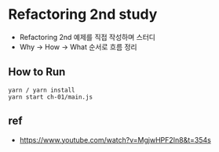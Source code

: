 # Refactoring 2nd study

- Refactoring 2nd 예제를 직접 작성하며 스터디
- Why → How → What 순서로 흐름 정리

## How to Run

```
yarn / yarn install
yarn start ch-01/main.js
```

## ref

- https://www.youtube.com/watch?v=MgjwHPF2In8&t=354s
